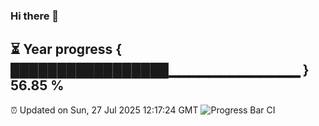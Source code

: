 ### Hi there 👋
⏳ Year progress { █████████████████▁▁▁▁▁▁▁▁▁▁▁▁▁ } 56.85 %
---
⏰ Updated on Sun, 27 Jul 2025 12:17:24 GMT
![Progress Bar CI](https://github.com/Moyi321/Moyi321/workflows/Progress%20Bar%20CI/badge.svg)
